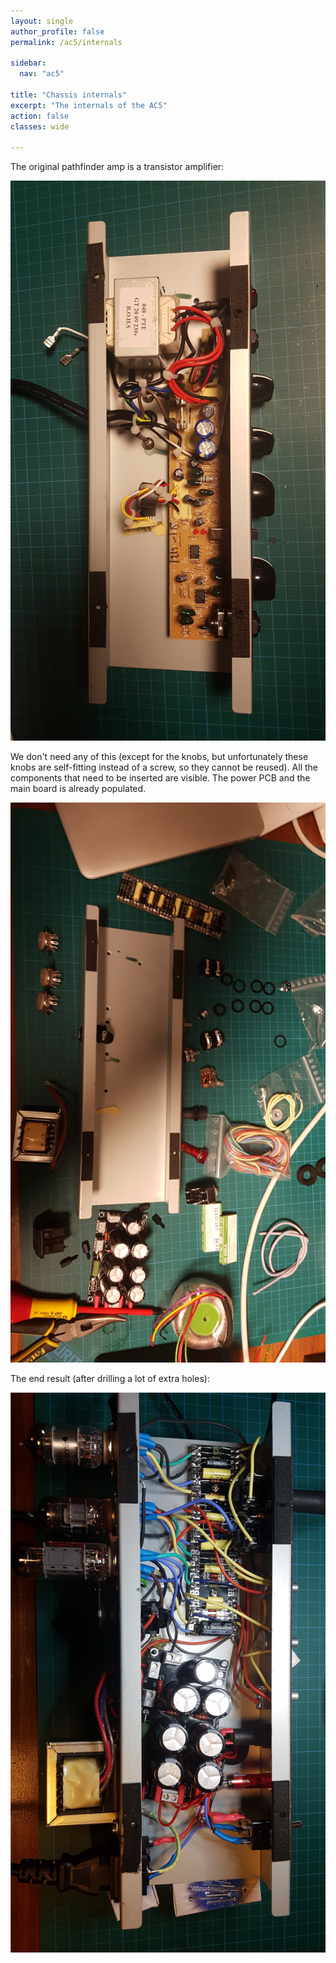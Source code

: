 ```yaml
---
layout: single
author_profile: false
permalink: /ac5/internals

sidebar:
  nav: "ac5"

title: "Chassis internals"
excerpt: "The internals of the AC5"
action: false
classes: wide

---
```

The original pathfinder amp is a transistor amplifier:

![](/assets/images/ac5/internals-transistors.png)

We don't need any of this (except for the knobs, but unfortunately these knobs are self-fitting instead of a screw, so they cannot be reused). All the components that need to be inserted are visible. The power PCB and the main board is already populated.

![](/assets/images/ac5/internals-none.png)

The end result (after drilling a lot of extra holes):

![](/assets/images/ac5/internals-tubes.png)
